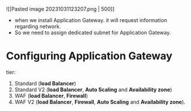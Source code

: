 ![[Pasted image 20231031123207.png | 500]]

- when we install Application Gateway. it will request information regarding network. 
- So we need to assign dedicated subnet for Application Gateway.

# Configuring Application Gateway

tier:
1. Standard (**load Balancer**)
2. Standard V2 (**load Balancer**, **Auto Scaling** and **Availability zone**)
3. WAF (**load Balancer**, **Firewall**)
4. WAF V2 (**load Balancer**, **Firewall**, **Auto Scaling** and **Availability zone**).